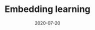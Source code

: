 ---
title: "Embedding learning"
collection: publications
permalink: /publication/2020-DSW-embed.md
date: 2020-07-20
venue: 'Journal of the American Statistical Association'
link: 'https://amstat.tandfonline.com/doi/full/10.1080/01621459.2020.1775614#.YFrXrENKiV4'
citation: 'Ben Dai, Xiaotong Shen and Junhui Wang. 2020. &quot; Embedding learning.&quot; <i>Journal of the American Statistical Association</i>: 1(13)'
code: 'https://amstat.tandfonline.com/doi/suppl/10.1080/01621459.2020.1775614?scroll=top#.YFrX5ENKiV4'
github: 'https://github.com/statmlben/embedding-learning'
---